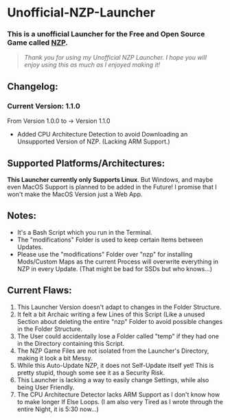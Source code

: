 # Unofficial-NZP-Launcher
### This is a unofficial Launcher for the Free and Open Source Game called [NZP](https://github.com/nzp-team/nzportable).

> _Thank you for using my Unofficial NZP Launcher. I hope you will enjoy using this as much as I enjoyed making it!_

## Changelog:
### Current Version: 1.1.0

From Version 1.0.0 to -> Version 1.1.0

- Added CPU Architecture Detection to avoid Downloading an Unsupported Version of NZP. (Lacking ARM Support.)

## Supported Platforms/Architectures:
__This Launcher currently only Supports Linux__. But Windows, and maybe even MacOS Support is planned to be added in the Future!
I promise that I won't make the MacOS Version just a Web App.

## Notes:

- It's a Bash Script which you run in the Terminal.
- The "modifications" Folder is used to keep certain Items between Updates.
- Please use the "modifications" Folder over "nzp" for installing Mods/Custom Maps as the current Process will overwrite everything in NZP in every Update. (That might be bad for SSDs but who knows...)

## Current Flaws:
1. This Launcher Version doesn't adapt to changes in the Folder Structure.
2. It felt a bit Archaic writing a few Lines of this Script (Like a unused Section about deleting the entire "nzp" Folder to avoid possible changes in the Folder Structure.
3. The User could accidentally lose a Folder called "temp" if they had one in the Directory containing this Script.
4. The NZP Game Files are not isolated from the Launcher's Directory, making it look a bit Messy.
5. While this Auto-Update NZP, it does not Self-Update itself yet! This is pretty stupid, though some see it as a Security Risk.
6. This Launcher is lacking a way to easily change Settings, while also being User Friendly. 
7. The CPU Architecture Detector lacks ARM Support as I don't know how to make longer If Else Loops. (I am also very Tired as I wrote through the entire Night, it is 5:30 now...)
